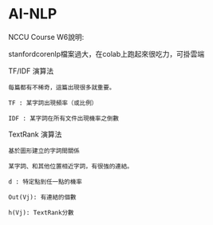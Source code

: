 # AI-NLP
NCCU Course
W6說明:

  stanfordcorenlp檔案過大，在colab上跑起來很吃力，可掛雲端
  
  TF/IDF 演算法
  
    每篇都有不稀奇，這篇出現很多就重要。
    
    TF : 某字詞出現頻率（或比例）
    
    IDF : 某字詞在所有文件出現機率之倒數
   
   TextRank 演算法
   
    基於圖形建立的字詞間關係
   
    某字詞、和其他位置相近字詞，有很強的連結。
   
    d : 特定點到任一點的機率
   
    Out(Vj): 有連結的個數
   
    h(Vj): TextRank分數

